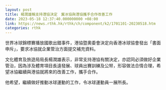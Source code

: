 ```yaml
---
layout: post
title: 楊潤雄稱支持港協決定　冀冰協與港協攜手合作改善工作
date: 2023-05-18 12:37:40.000000000 +08:00
link: https://news.rthk.hk/rthk/ch/component/k2/1701101-20230518.htm
categories: rthk
---
```


世界冰球錦標賽播放國歌出錯事件，港協暨奧委會決定向香港冰球協會發出「書面申斥」，要求冰協就企業管治方面提交補充資料。

文化體育及旅遊局局長楊潤雄表示，非常支持港協有關決定，亦認同必須做好企業管治，因為涉及體育項目長遠發展、球員出賽訓練及公帑，形容做法合情合理，希望冰協繼續與港協就將來的改善工作，攜手合作。

他希望，繼續做好推動冰球運動的工作，令冰球運動員一展所長。
